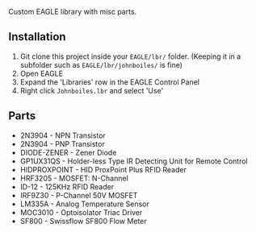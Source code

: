 Custom EAGLE library with misc parts.

## Installation

1. Git clone this project inside your `EAGLE/lbr/` folder. (Keeping it in a subfolder such as `EAGLE/lbr/johnboiles/` is fine)
2. Open EAGLE
3. Expand the 'Libraries' row in the EAGLE Control Panel
4. Right click `Johnboiles.lbr` and select 'Use'

## Parts

* 2N3904 - NPN Transistor
* 2N3904 - PNP Transistor
* DIODE-ZENER - Zener Diode
* GP1UX31QS - Holder-less Type IR Detecting Unit for Remote Control
* HIDPROXPOINT - HID ProxPoint Plus RFID Reader
* HRF3205 - MOSFET: N-Channel
* ID-12 - 125KHz RFID Reader
* IRF9Z30 - P-Channel 50V MOSFET
* LM335A - Analog Temperature Sensor
* MOC3010 - Optoisolator Triac Driver
* SF800 - Swissflow SF800 Flow Meter
